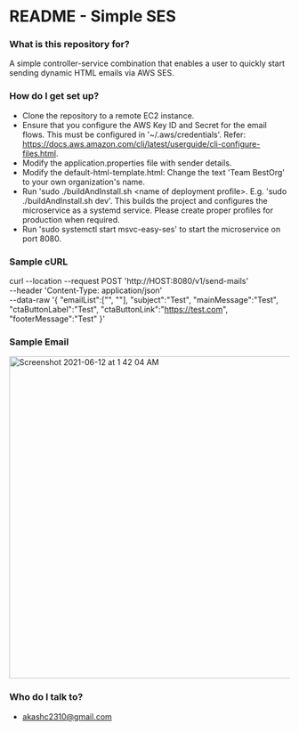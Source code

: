 # README - Simple SES #

### What is this repository for? ###

A simple controller-service combination that enables a user to quickly start sending dynamic HTML emails via AWS SES.

### How do I get set up? ###

* Clone the repository to a remote EC2 instance.
* Ensure that you configure the AWS Key ID and Secret for the email flows. This must be configured in '~/.aws/credentials'. Refer: https://docs.aws.amazon.com/cli/latest/userguide/cli-configure-files.html.
* Modify the application.properties file with sender details.
* Modify the default-html-template.html: Change the text 'Team BestOrg' to your own organization's name.
* Run 'sudo ./buildAndInstall.sh &lt;name of deployment profile&gt;. E.g. 'sudo ./buildAndInstall.sh dev'. This builds the project and configures the microservice as a systemd service. Please create proper profiles for production when required.
* Run 'sudo systemctl start msvc-easy-ses' to start the microservice on port 8080.

### Sample cURL ###

curl --location --request POST 'http://HOST:8080/v1/send-mails' \
--header 'Content-Type: application/json' \
--data-raw '{
    "emailList":["<EMAIL1>", "<EMAIL2>"],
    "subject":"Test",
    "mainMessage":"Test",
    "ctaButtonLabel":"Test",
    "ctaButtonLink":"https://test.com",
    "footerMessage":"Test"
}'

### Sample Email ###

<img width="579" alt="Screenshot 2021-06-12 at 1 42 04 AM" src="https://user-images.githubusercontent.com/8582657/121743737-6c84cf80-cb1f-11eb-914c-ab79584ab64e.png">

### Who do I talk to? ###

* akashc2310@gmail.com
